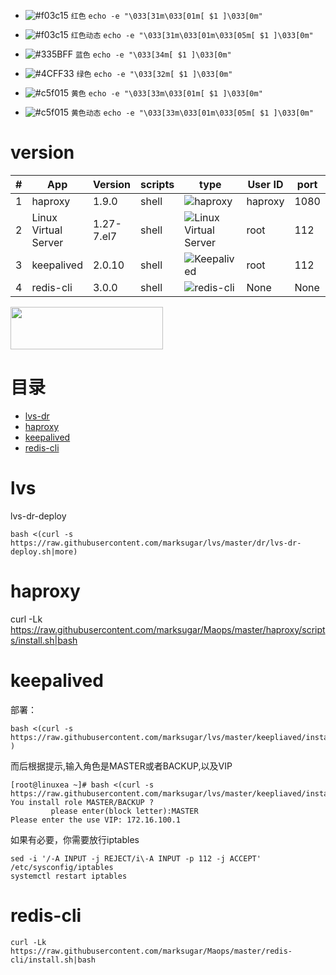

- ![#f03c15](https://placehold.it/15/f03c15/000000?text=+) `红色` `echo -e "\033[31m\033[01m[ $1 ]\033[0m"`
- ![#f03c15](https://placehold.it/15/f03c15/000000?text=+) `红色动态` `echo -e "\033[31m\033[01m\033[05m[ $1 ]\033[0m"`
- ![#335BFF](https://placehold.it/15/335BFF/000000?text=+) `蓝色` `echo -e "\033[34m[ $1 ]\033[0m"`
- ![#4CFF33](https://placehold.it/15/4CFF33/000000?text=+) `绿色` `echo -e "\033[32m[ $1 ]\033[0m"`

- ![#c5f015](https://placehold.it/15/c5f015/000000?text=+) `黄色` `echo -e "\033[33m\033[01m[ $1 ]\033[0m"`
- ![#c5f015](https://placehold.it/15/c5f015/000000?text=+) `黄色动态` `echo -e "\033[33m\033[01m\033[05m[ $1 ]\033[0m"`

# version


|#|App| Version         |   scripts    | type          | User ID | port      |date      |
|-|-|----------------|------------- | ------------- | ------- | --------- |--------- |
|1|haproxy|1.9.0           |    shell     | ![haproxy](http://www.haproxy.org/img/HAProxyCommunityEdition_60px.png)       |  haproxy       | 1080      |2018      |
|2|Linux Virtual Server|1.27-7.el7      |    shell     | ![Linux Virtual Server](https://raw.githubusercontent.com/marksugar/Maops/master/image/lvs.png)   | root    | 112       |2018      |
|3|keepalived|2.0.10          |    shell     | ![Keepalived](https://raw.githubusercontent.com/marksugar/Maops/master/image/keepalived.png)   | root    | 112       |2018      |
|4|redis-cli|3.0.0           |    shell     | ![redis-cli](https://adevait.com/wp-content/uploads/2017/12/redis-1-768x512.png)       | None    | None      |20190111  |


<img src="https://raw.githubusercontent.com/marksugar/Maops/master/image/lvs.png" width="244" height="68">


# 目录

* [lvs-dr](#lvs)
* [haproxy](#haproxy)
* [keepalived](#keepalived)
* [redis-cli](#redis-cli)


# lvs

lvs-dr-deploy

```
bash <(curl -s https://raw.githubusercontent.com/marksugar/lvs/master/dr/lvs-dr-deploy.sh|more)

```

# haproxy

curl -Lk https://raw.githubusercontent.com/marksugar/Maops/master/haproxy/scripts/install.sh|bash

# keepalived


部署：

```
bash <(curl -s  https://raw.githubusercontent.com/marksugar/lvs/master/keepliaved/install.sh|more )
```

而后根据提示,输入角色是MASTER或者BACKUP,以及VIP
```
[root@linuxea ~]# bash <(curl -s  https://raw.githubusercontent.com/marksugar/lvs/master/keepliaved/install.sh|more)
You install role MASTER/BACKUP ?
         please enter(block letter):MASTER
Please enter the use VIP: 172.16.100.1
```

如果有必要，你需要放行iptables
```
sed -i '/-A INPUT -j REJECT/i\-A INPUT -p 112 -j ACCEPT' /etc/sysconfig/iptables
systemctl restart iptables
```
# redis-cli 
```
curl -Lk https://raw.githubusercontent.com/marksugar/Maops/master/redis-cli/install.sh|bash
```
